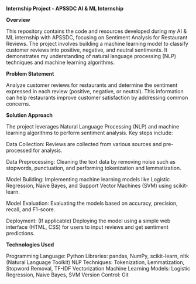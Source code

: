 **Internship Project - APSSDC AI & ML Internship**

  **Overview**
  
This repository contains the code and resources developed during my AI & ML internship with APSSDC, focusing on Sentiment Analysis for Restaurant Reviews. The project involves building a machine learning model to classify customer reviews into positive, negative, and neutral sentiments. It demonstrates my understanding of natural language processing (NLP) techniques and machine learning algorithms.

**Problem Statement**

Analyze customer reviews for restaurants and determine the sentiment expressed in each review (positive, negative, or neutral). This information can help restaurants improve customer satisfaction by addressing common concerns.

**Solution Approach**

The project leverages Natural Language Processing (NLP) and machine learning algorithms to perform sentiment analysis. Key steps include:

Data Collection: Reviews are collected from various sources and pre-processed for analysis.

Data Preprocessing: Cleaning the text data by removing noise such as stopwords, punctuation, and performing tokenization and lemmatization.

Model Building: Implementing machine learning models like Logistic Regression, Naive Bayes, and Support Vector Machines (SVM) using scikit-learn.

Model Evaluation: Evaluating the models based on accuracy, precision, recall, and F1-score.

Deployment: (If applicable) Deploying the model using a simple web interface (HTML, CSS) for users to input reviews and get sentiment predictions.

**Technologies Used**

Programming Language: Python
Libraries: pandas, NumPy, scikit-learn, nltk (Natural Language Toolkit)
NLP Techniques: Tokenization, Lemmatization, Stopword Removal, TF-IDF Vectorization
Machine Learning Models: Logistic Regression, Naive Bayes, SVM
Version Control: Git
